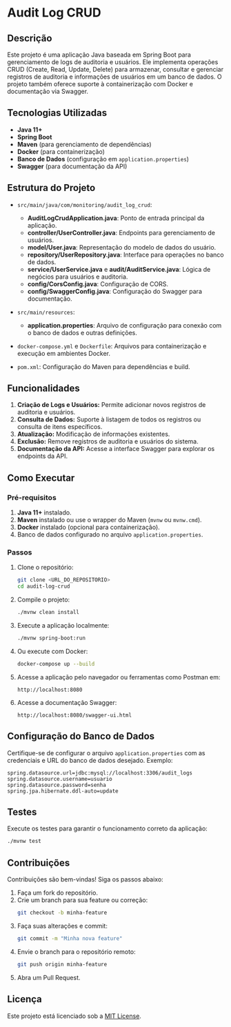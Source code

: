 # Audit Log CRUD

## Descrição
Este projeto é uma aplicação Java baseada em Spring Boot para gerenciamento de logs de auditoria e usuários. Ele implementa operações CRUD (Create, Read, Update, Delete) para armazenar, consultar e gerenciar registros de auditoria e informações de usuários em um banco de dados. O projeto também oferece suporte à containerização com Docker e documentação via Swagger.

## Tecnologias Utilizadas
- **Java 11+**
- **Spring Boot**
- **Maven** (para gerenciamento de dependências)
- **Docker** (para containerização)
- **Banco de Dados** (configuração em `application.properties`)
- **Swagger** (para documentação da API)

## Estrutura do Projeto

- `src/main/java/com/monitoring/audit_log_crud`:
  - **AuditLogCrudApplication.java**: Ponto de entrada principal da aplicação.
  - **controller/UserController.java**: Endpoints para gerenciamento de usuários.
  - **model/User.java**: Representação do modelo de dados do usuário.
  - **repository/UserRepository.java**: Interface para operações no banco de dados.
  - **service/UserService.java** e **audit/AuditService.java**: Lógica de negócios para usuários e auditoria.
  - **config/CorsConfig.java**: Configuração de CORS.
  - **config/SwaggerConfig.java**: Configuração do Swagger para documentação.

- `src/main/resources`:
  - **application.properties**: Arquivo de configuração para conexão com o banco de dados e outras definições.

- `docker-compose.yml` e `Dockerfile`: Arquivos para containerização e execução em ambientes Docker.

- `pom.xml`: Configuração do Maven para dependências e build.

## Funcionalidades
1. **Criação de Logs e Usuários:** Permite adicionar novos registros de auditoria e usuários.
2. **Consulta de Dados:** Suporte à listagem de todos os registros ou consulta de itens específicos.
3. **Atualização:** Modificação de informações existentes.
4. **Exclusão:** Remove registros de auditoria e usuários do sistema.
5. **Documentação da API:** Acesse a interface Swagger para explorar os endpoints da API.

## Como Executar

### Pré-requisitos
1. **Java 11+** instalado.
2. **Maven** instalado ou use o wrapper do Maven (`mvnw` ou `mvnw.cmd`).
3. **Docker** instalado (opcional para containerização).
4. Banco de dados configurado no arquivo `application.properties`.

### Passos
1. Clone o repositório:
   ```bash
   git clone <URL_DO_REPOSITORIO>
   cd audit-log-crud
   ```
2. Compile o projeto:
   ```bash
   ./mvnw clean install
   ```
3. Execute a aplicação localmente:
   ```bash
   ./mvnw spring-boot:run
   ```

4. Ou execute com Docker:
   ```bash
   docker-compose up --build
   ```

5. Acesse a aplicação pelo navegador ou ferramentas como Postman em:
   ```
   http://localhost:8080
   ```

6. Acesse a documentação Swagger:
   ```
   http://localhost:8080/swagger-ui.html
   ```

## Configuração do Banco de Dados
Certifique-se de configurar o arquivo `application.properties` com as credenciais e URL do banco de dados desejado. Exemplo:
```properties
spring.datasource.url=jdbc:mysql://localhost:3306/audit_logs
spring.datasource.username=usuario
spring.datasource.password=senha
spring.jpa.hibernate.ddl-auto=update
```

## Testes
Execute os testes para garantir o funcionamento correto da aplicação:
```bash
./mvnw test
```

## Contribuições
Contribuições são bem-vindas! Siga os passos abaixo:
1. Faça um fork do repositório.
2. Crie um branch para sua feature ou correção:
   ```bash
   git checkout -b minha-feature
   ```
3. Faça suas alterações e commit:
   ```bash
   git commit -m "Minha nova feature"
   ```
4. Envie o branch para o repositório remoto:
   ```bash
   git push origin minha-feature
   ```
5. Abra um Pull Request.

## Licença
Este projeto está licenciado sob a [MIT License](LICENSE).

